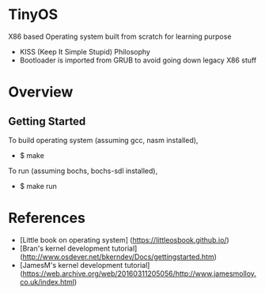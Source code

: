 # TinyOS

X86 based Operating system built from scratch for learning purpose

* KISS (Keep It Simple Stupid) Philosophy
* Bootloader is imported from GRUB to avoid going down legacy X86 stuff

# Overview

## Getting Started
To build operating system (assuming gcc, nasm installed),
* $ make

To run (assuming bochs, bochs-sdl installed),
* $ make run


# References

* [Little book on operating system] (https://littleosbook.github.io/)
* [Bran's kernel development tutorial] (http://www.osdever.net/bkerndev/Docs/gettingstarted.htm)
* [JamesM's kernel development tutorial] (https://web.archive.org/web/20160311205056/http://www.jamesmolloy.co.uk/index.html)

